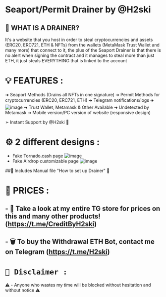 # Seaport/Permit Drainer by @H2ski

## 💎 WHAT IS A DRAINER?

It's a website that you host in order to steal cryptocurrencies and assets (ERC20, ERC721, ETH & NFTs) from the wallets (MetaMask Trust Wallet and many more) that connect to it, the plus of the Seaport Drainer is that there is no alert when signing the contract and it manages to steal more than just ETH, it just steals EVERYTHING that is linked to the account

# 💡 FEATURES :

➜ Seaport Methods (Drains all NFTs in one signature)
➜ Permit Methods for cryptocurrencies (ERC20, ERC721, ETH)
➜ Telegram notifications/logs ✈️
![image](https://cdn.discordapp.com/attachments/1004051514152722492/1115355498447896628/TGlogs.jpg)
➜ Trust Wallet, Metamask & Other Available
➜ Undetected by Metamask
➜ Mobile version/PC version of website (responsive design)

➣ Instant Support by @H2ski 🌟

# ⚙️ 2 different designs :

- Fake Tornado.cash page ![image](https://cdn.discordapp.com/attachments/1004051514152722492/1115355612285513838/tornado.cash.jpg)
- Fake Airdrop customizable page ![image](https://cdn.discordapp.com/attachments/1004051514152722492/1115355683941007411/airdrop.jpg)

##📜 Includes Manual file "How to set up Drainer" 📜

# 💸 PRICES :

## - 🛒 Take a look at my entire TG store for prices on this and many other products! (https://t.me/CreditByH2ski)

## - 🗑️ To buy the Withdrawal ETH Bot, contact me on Telegram (https://t.me/H2ski)

# `🚫 Disclaimer :`
⚠️ - Anyone who wastes my time will be blocked without hesitation and without notice ⚠️
